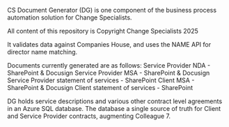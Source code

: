CS Document Generator (DG) is one component of the business process automation solution for Change Specialists.

All content of this repository is Copyright Change Specialists 2025

It validates data against Companies House, and uses the NAME API for director name matching.

Documents currently generated are as follows:
Service Provider NDA - SharePoint & Docusign
Service Provider MSA - SharePoint & Docusign
Service Provider statement of services - SharePoint
Client MSA - SharePoint & Docusign
Client statement of services - SharePoint

DG holds service descriptions and various other contract level agreements in an Azure SQL database. The database a single source of truth for Client and Service Provider contracts, augmenting Colleague 7.

